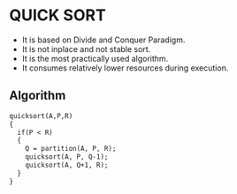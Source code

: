 # QUICK SORT
- It is based on Divide and Conquer Paradigm.
- It is not inplace and not stable sort.
- It is the most practically used algorithm.
- It consumes relatively lower resources during execution.

## Algorithm
```md
quicksort(A,P,R)
{
  if(P < R)
  {
    Q = partition(A, P, R);
    quicksort(A, P, Q-1);
    quicksort(A, Q+1, R);
  }
}
```
